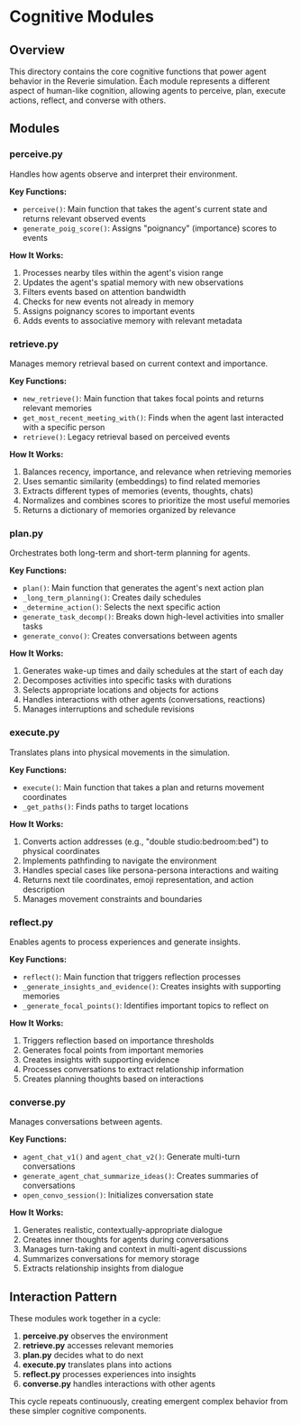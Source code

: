 # Cognitive Modules

## Overview
This directory contains the core cognitive functions that power agent behavior in the Reverie simulation. Each module represents a different aspect of human-like cognition, allowing agents to perceive, plan, execute actions, reflect, and converse with others.

## Modules

### perceive.py
Handles how agents observe and interpret their environment.

**Key Functions:**
- `perceive()`: Main function that takes the agent's current state and returns relevant observed events
- `generate_poig_score()`: Assigns "poignancy" (importance) scores to events

**How It Works:**
1. Processes nearby tiles within the agent's vision range
2. Updates the agent's spatial memory with new observations
3. Filters events based on attention bandwidth
4. Checks for new events not already in memory
5. Assigns poignancy scores to important events
6. Adds events to associative memory with relevant metadata

### retrieve.py
Manages memory retrieval based on current context and importance.

**Key Functions:**
- `new_retrieve()`: Main function that takes focal points and returns relevant memories
- `get_most_recent_meeting_with()`: Finds when the agent last interacted with a specific person
- `retrieve()`: Legacy retrieval based on perceived events

**How It Works:**
1. Balances recency, importance, and relevance when retrieving memories
2. Uses semantic similarity (embeddings) to find related memories
3. Extracts different types of memories (events, thoughts, chats)
4. Normalizes and combines scores to prioritize the most useful memories
5. Returns a dictionary of memories organized by relevance

### plan.py
Orchestrates both long-term and short-term planning for agents.

**Key Functions:**
- `plan()`: Main function that generates the agent's next action plan
- `_long_term_planning()`: Creates daily schedules
- `_determine_action()`: Selects the next specific action
- `generate_task_decomp()`: Breaks down high-level activities into smaller tasks
- `generate_convo()`: Creates conversations between agents

**How It Works:**
1. Generates wake-up times and daily schedules at the start of each day
2. Decomposes activities into specific tasks with durations
3. Selects appropriate locations and objects for actions
4. Handles interactions with other agents (conversations, reactions)
5. Manages interruptions and schedule revisions

### execute.py
Translates plans into physical movements in the simulation.

**Key Functions:**
- `execute()`: Main function that takes a plan and returns movement coordinates
- `_get_paths()`: Finds paths to target locations

**How It Works:**
1. Converts action addresses (e.g., "double studio:bedroom:bed") to physical coordinates
2. Implements pathfinding to navigate the environment
3. Handles special cases like persona-persona interactions and waiting
4. Returns next tile coordinates, emoji representation, and action description
5. Manages movement constraints and boundaries

### reflect.py
Enables agents to process experiences and generate insights.

**Key Functions:**
- `reflect()`: Main function that triggers reflection processes
- `_generate_insights_and_evidence()`: Creates insights with supporting memories
- `_generate_focal_points()`: Identifies important topics to reflect on

**How It Works:**
1. Triggers reflection based on importance thresholds
2. Generates focal points from important memories
3. Creates insights with supporting evidence
4. Processes conversations to extract relationship information
5. Creates planning thoughts based on interactions

### converse.py
Manages conversations between agents.

**Key Functions:**
- `agent_chat_v1()` and `agent_chat_v2()`: Generate multi-turn conversations
- `generate_agent_chat_summarize_ideas()`: Creates summaries of conversations
- `open_convo_session()`: Initializes conversation state

**How It Works:**
1. Generates realistic, contextually-appropriate dialogue
2. Creates inner thoughts for agents during conversations
3. Manages turn-taking and context in multi-agent discussions
4. Summarizes conversations for memory storage
5. Extracts relationship insights from dialogue

## Interaction Pattern
These modules work together in a cycle:
1. **perceive.py** observes the environment
2. **retrieve.py** accesses relevant memories
3. **plan.py** decides what to do next
4. **execute.py** translates plans into actions
5. **reflect.py** processes experiences into insights
6. **converse.py** handles interactions with other agents

This cycle repeats continuously, creating emergent complex behavior from these simpler cognitive components.